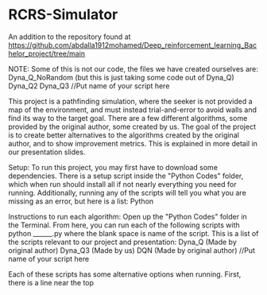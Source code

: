 # RCRS-Simulator
 An addition to the repository found at https://github.com/abdalla1912mohamed/Deep_reinforcement_learning_Bachelor_project/tree/main

NOTE: Some of this is not our code, the files we have created ourselves are:
Dyna_Q_NoRandom (but this is just taking some code out of Dyna_Q)
Dyna_Q2
Dyna_Q3
//Put name of your script here

This project is a pathfinding simulation, where the seeker is not provided a map of the environment, and must instead trial-and-error to avoid walls and find its way to the target goal. There are a few different algorithms, some provided by the original author, some created by us. The goal of the project is to create better alternatives to the algorithms created by the original author, and to show improvement metrics. This is explained in more detail in our presentation slides.

Setup:
To run this project, you may first have to download some dependencies. There is a setup script inside the "Python Codes" folder, which when run should install all if not nearly everything you need for running. Additionally, running any of the scripts will tell you what you are missing as an error, but here is a list:
Python

Instructions to run each algorithm:
Open up the "Python Codes" folder in the Terminal. From here, you can run each of the following scripts with python ______.py where the blank space is name of the script. This is a list of the scripts relevant to our project and presentation:
Dyna_Q (Made by original author)
Dyna_Q3 (Made by us)
DQN (Made by original author)
//Put name of your script here

Each of these scripts has some alternative options when running. First, there is a line near the top 
